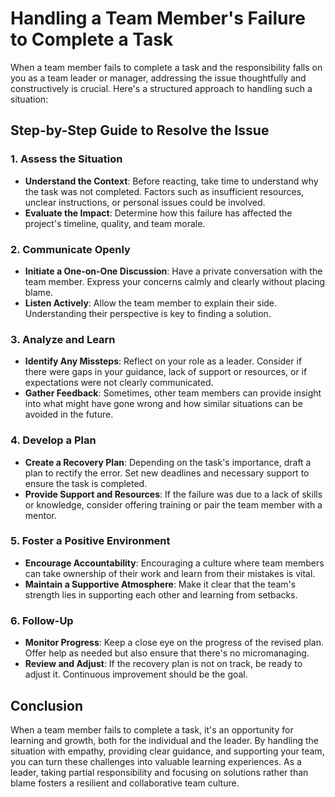 # Handling a Team Member's Failure to Complete a Task

When a team member fails to complete a task and the responsibility falls on you as a team leader or manager, addressing the issue thoughtfully and constructively is crucial. Here's a structured approach to handling such a situation:

## Step-by-Step Guide to Resolve the Issue

### 1. **Assess the Situation**

- **Understand the Context**: Before reacting, take time to understand why the task was not completed. Factors such as insufficient resources, unclear instructions, or personal issues could be involved.
- **Evaluate the Impact**: Determine how this failure has affected the project's timeline, quality, and team morale.

### 2. **Communicate Openly**

- **Initiate a One-on-One Discussion**: Have a private conversation with the team member. Express your concerns calmly and clearly without placing blame.
- **Listen Actively**: Allow the team member to explain their side. Understanding their perspective is key to finding a solution.

### 3. **Analyze and Learn**

- **Identify Any Missteps**: Reflect on your role as a leader. Consider if there were gaps in your guidance, lack of support or resources, or if expectations were not clearly communicated.
- **Gather Feedback**: Sometimes, other team members can provide insight into what might have gone wrong and how similar situations can be avoided in the future.

### 4. **Develop a Plan**

- **Create a Recovery Plan**: Depending on the task's importance, draft a plan to rectify the error. Set new deadlines and necessary support to ensure the task is completed.
- **Provide Support and Resources**: If the failure was due to a lack of skills or knowledge, consider offering training or pair the team member with a mentor.

### 5. **Foster a Positive Environment**

- **Encourage Accountability**: Encouraging a culture where team members can take ownership of their work and learn from their mistakes is vital.
- **Maintain a Supportive Atmosphere**: Make it clear that the team's strength lies in supporting each other and learning from setbacks.

### 6. **Follow-Up**

- **Monitor Progress**: Keep a close eye on the progress of the revised plan. Offer help as needed but also ensure that there's no micromanaging.
- **Review and Adjust**: If the recovery plan is not on track, be ready to adjust it. Continuous improvement should be the goal.

## Conclusion

When a team member fails to complete a task, it's an opportunity for learning and growth, both for the individual and the leader. By handling the situation with empathy, providing clear guidance, and supporting your team, you can turn these challenges into valuable learning experiences. As a leader, taking partial responsibility and focusing on solutions rather than blame fosters a resilient and collaborative team culture.
